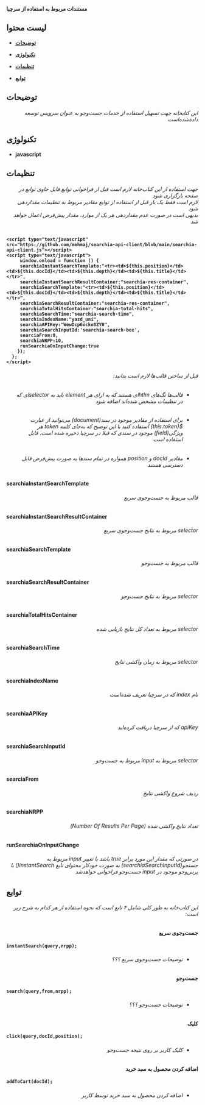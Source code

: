 <b>مستندات مربوط به استفاده از سرچیا<b>

## لیست محتوا

* [توضیحات](#توضیحات)
	
* [تکنولوژی](#تکنولوژی)

* [تنظیمات](#تنظیمات)

* [توابع](#توابع)

## توضیحات
###### <p dir="rtl">این کتابخانه جهت تسهیل استفاده از خدمات جست‌وجو به عنوان سرویس توسعه داده‌شده‌است</p>

## تکنولوژی
* javascript


	
##  تنظیمات
###### <p dir="rtl">جهت استفاده از این کتاب‌خانه لازم است قبل از فراخوانی توابع فایل حاوی توابع در صفحه بارگزاری شود <br> لازم است فقط یک بار قبل از استفاده از توابع مقادیر  مربوط به تنظیمات مقداردهی شود <br> بدیهی است در صورت عدم مقداردهی هر یک از موارد، مقدار پیش‌فرض اعمال خواهد شد<br></p>



```
<script type="text/javascript" src="https://github.com/mehmaj/searchia-api-client/blob/main/searchia-api-client.js"></script>
<script type="text/javascript">
     window.onload = function () {
     searchiaInstantSearchTemplate:"<tr><td>${this.position}</td><td>${this.docId}</td><td>${this.depth}</td><td>${this.title}</td></tr>",
     searchiaInstantSearchResultContainer:"searchia-res-container",
     searchiaSearchTemplate:"<tr><td>${this.position}</td><td>${this.docId}</td><td>${this.depth}</td><td>${this.title}</td></tr>",
     searchiaSearchResultContainer:"searchia-res-container",
     searchiaTotalHitsContainer:"searchia-total-hits",
     searchiaSearchTime:"searchia-search-time",
     searchiaIndexName:"yazd_uni",
     searchiaAPIKey:"WewDcp6ocko8ZY0",
     searchiaSearchInputId:'searchia-search-box',
     searciaFrom:0,
     searchiaNRPP:10,
     runSearchiaOnInputChange:true
    });
  };
</script>
```
###### <p dir="rtl">قبل از ساختن قالب‌ها لازم است بدانید:</p>
<ul dir="rtl" class="flash">	
	
###### 	<li dir="rtl">قالب‌ها تگ‌های htlmای هستند که به ازای هر element باید به selectorای که در تنظیمات مشخص شده‌اند اضافه شود</li>
###### 	<li dir="rtl">برای استفاده از مقادیر موجود در سند(document) می‌توانید از عبارت ${this.token} استفاده کنید با این توضیح که به‌جای کلمه token هر ویژگی(field) موجود در سندی که قبلا در سرچیا ذخیره شده است، قابل استفاده است</li>
###### 	<li dir="rtl">	مقادیر docId و position همواره در تمام سندها به صورت پیش‌فرض قابل دسترسی هستند</li>
</ul>

<p>searchiaInstantSearchTemplate</p>

###### <p dir="rtl">قالب مربوط به جست‌و‌جوی سریع</p>
<p>searchiaInstantSearchResultContainer</p>

###### <p dir="rtl">selector مربوط به نتایج جست‌و‌جوی سریع</p>
<p>searchiaSearchTemplate</p>

###### <p dir="rtl">قالب مربوط به جست‌و‌جو</p>
<p>searchiaSearchResultContainer</p>

###### <p dir="rtl">selector مربوط به نتایج جست‌و‌جو</p>
<p>searchiaTotalHitsContainer</p>

###### <p dir="rtl">selector مربوط به تعداد کل نتایج بازیابی شده</p>
<p>searchiaSearchTime</p>

###### <p dir="rtl">selector مربوط به زمان واکشی نتایج</p>
<p>searchiaIndexName</p>

###### <p dir="rtl">نام index که در سرچیا تعریف شده‌است</p>
<p>searchiaAPIKey</p>

###### <p dir="rtl">apiKey که از سرچیا دریافت کرده‌اید</p>
<p>searchiaSearchInputId</p>

###### <p dir="rtl">selector مربوط به input مربوط به جست‌و‌جو</p>
<p>searciaFrom</p>

###### <p dir="rtl">ردیف شروع واکشی نتایج</p>
<p>searchiaNRPP</p>

###### <p dir="rtl">تعداد نتایج واکشی شده (Number Of Results Per Page)</p>
 <p>runSearchiaOnInputChange</p>

###### <p dir="rtl">در صورتی که مقدار این مورد برابر true باشد با تغییر input مربوط به جستجو(searchiaSearchInputId) به صورت خودکار محتوای تابع instantSearch() با پرس‌و‌جو موجود در input جست‌و‌جو فراخوانی خواهد‌شد</p>



## توابع

###### <p dir="rtl">این کتاب‌خانه به طور کلی شامل ۴ تابع است که نحوه استفاده از هر کدام به شرح زیر است:</p>

#### <p dir="rtl">جست‌و‌جوی سریع</p>

```
instantSearch(query,nrpp);
```
###### <ul dir="rtl"><li dir="rtl">توضیحات جست‌و‌جوی سریع ؟؟؟</li></ul>

#### <p dir="rtl">جست‌و‌جو</p>

```
search(query,from,nrpp);
```
###### <ul dir="rtl"><li dir="rtl">توضیحات جست‌و‌جو ؟؟؟</li></ul>

#### <p dir="rtl">کلیک</p>

```
click(query,docId,position);
```
###### <ul dir="rtl"><li dir="rtl">کلیک کاربر بر روی نتیجه جست‌و‌جو</li></ul>


#### <p dir="rtl">اضافه کردن محصول به سبد خرید</p>

```
addToCart(docId);
```
###### <ul dir="rtl"><li dir="rtl" style="font-size=.1em">اضافه کردن محصول به سبد خرید توسط کاربر</li></ul>

